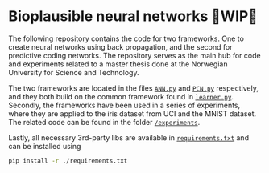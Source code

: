 # Bioplausible neural networks 🚧WIP🚧

The following repository contains the code for two frameworks. One to create neural networks using back propagation, and the second for predictive coding networks. The repository serves as the main hub for code and experiments related to a master thesis done at the Norwegian University for Science and Technology. 

The two frameworks are located in the files [`ANN.py`](./ANN.py) and [`PCN.py`](./PCN.py) respectively, and they both build on the common framework found in [`learner.py`](./learner.py). Secondly, the frameworks have been used in a series of experiments, where they are applied to the iris dataset from UCI and the MNIST dataset. The related code can be found in the folder [`/experiments`](./experiments).

Lastly, all necessary 3rd-party libs are available in [`requirements.txt`](./requirements.txt) and can be installed using 

```sh
pip install -r ./requirements.txt
```
